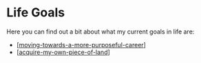 # Life Goals

Here you can find out a bit about what my current goals in life are:

- [[moving-towards-a-more-purposeful-career]]
- [[acquire-my-own-piece-of-land]]


[//begin]: # "Autogenerated link references for markdown compatibility"
[moving-towards-a-more-purposeful-career]: moving-towards-a-more-purposeful-career "Moving towards a More Purposeful Career"
[acquire-my-own-piece-of-land]: acquire-my-own-piece-of-land "Acquire My Own Piece of Land"
[//end]: # "Autogenerated link references"